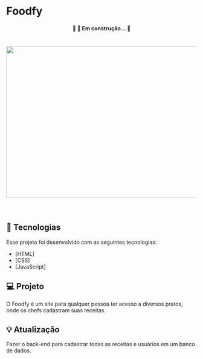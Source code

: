 # Foodfy
<h4 align="center"> 
	🚧  🚀 Em construção... 🚧
</h4>

<h1 align="center">
  
<img src="https://github.com/thiagorussi/Foodfy/blob/master/assets/gifFOODFY1.gif" width="1000" height="400">

</h1>

<br/>

## 🚀 Tecnologias
Esse projeto foi desenvolvido com as seguintes tecnologias:

- [HTML]
- [CSS]
- [JavaScript]

## 💻 Projeto
O Foodfy é um site para qualquer pessoa ter acesso a diversos pratos, onde os chefs cadastram suas receitas.

## 💡 Atualização
Fazer o back-end para cadastrar todas as receitas e usuários em um banco de dados.
